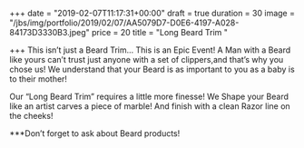 +++
date = "2019-02-07T11:17:31+00:00"
draft = true
duration = 30
image = "/jbs/img/portfolio/2019/02/07/AA5079D7-D0E6-4197-A028-84173D3330B3.jpeg"
price = 20
title = "Long Beard Trim "

+++
This isn’t just a Beard Trim... This is an Epic Event! A Man with a Beard like yours can’t trust just anyone with a set of clippers,and that’s why you chose us! We understand that your Beard is as important to you as a baby is to their mother!

Our “Long Beard Trim” requires a little more finesse! We Shape your Beard like an artist carves a piece of marble! And finish with a clean Razor line on the cheeks!

\***Don’t forget to ask about Beard products!
